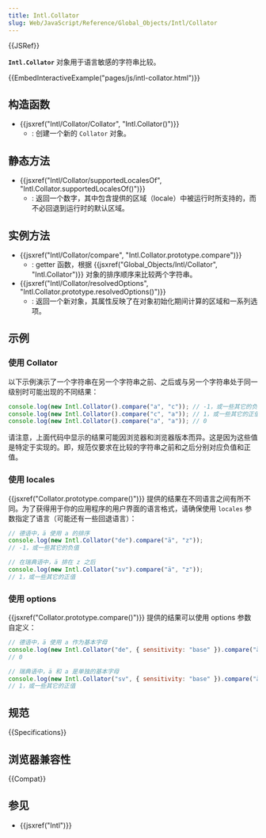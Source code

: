 ```yaml
---
title: Intl.Collator
slug: Web/JavaScript/Reference/Global_Objects/Intl/Collator
---
```


{{JSRef}}

**`Intl.Collator`** 对象用于语言敏感的字符串比较。

{{EmbedInteractiveExample("pages/js/intl-collator.html")}}

## 构造函数

- {{jsxref("Intl/Collator/Collator", "Intl.Collator()")}}
  - : 创建一个新的 `Collator` 对象。

## 静态方法

- {{jsxref("Intl/Collator/supportedLocalesOf", "Intl.Collator.supportedLocalesOf()")}}
  - : 返回一个数字，其中包含提供的区域（locale）中被运行时所支持的，而不必回退到运行时的默认区域。

## 实例方法

- {{jsxref("Intl/Collator/compare", "Intl.Collator.prototype.compare")}}
  - : getter 函数，根据 {{jsxref("Global_Objects/Intl/Collator", "Intl.Collator")}} 对象的排序顺序来比较两个字符串。
- {{jsxref("Intl/Collator/resolvedOptions", "Intl.Collator.prototype.resolvedOptions()")}}
  - : 返回一个新对象，其属性反映了在对象初始化期间计算的区域和一系列选项。

## 示例

### 使用 Collator

以下示例演示了一个字符串在另一个字符串之前、之后或与另一个字符串处于同一级别时可能出现的不同结果：

```js
console.log(new Intl.Collator().compare("a", "c")); // -1，或一些其它的负值
console.log(new Intl.Collator().compare("c", "a")); // 1，或一些其它的正值
console.log(new Intl.Collator().compare("a", "a")); // 0
```

请注意，上面代码中显示的结果可能因浏览器和浏览器版本而异。这是因为这些值是特定于实现的。即，规范仅要求在比较的字符串之前和之后分别对应负值和正值。

### 使用 locales

{{jsxref("Collator.prototype.compare()")}} 提供的结果在不同语言之间有所不同。为了获得用于你的应用程序的用户界面的语言格式，请确保使用 `locales` 参数指定了语言（可能还有一些回退语言）：

```js
// 德语中，ä 使用 a 的排序
console.log(new Intl.Collator("de").compare("ä", "z"));
// -1，或一些其它的负值

// 在瑞典语中，ä 排在 z 之后
console.log(new Intl.Collator("sv").compare("ä", "z"));
// 1，或一些其它的正值
```

### 使用 options

{{jsxref("Collator.prototype.compare()")}} 提供的结果可以使用 options 参数自定义：

```js
// 德语中，ä 使用 a 作为基本字母
console.log(new Intl.Collator("de", { sensitivity: "base" }).compare("ä", "a"));
// 0

// 瑞典语中，ä 和 a 是单独的基本字母
console.log(new Intl.Collator("sv", { sensitivity: "base" }).compare("ä", "a"));
// 1，或一些其它的正值
```

## 规范

{{Specifications}}

## 浏览器兼容性

{{Compat}}

## 参见

- {{jsxref("Intl")}}
